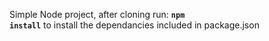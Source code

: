 Simple Node project, after cloning run: 
<strong><code>npm install</strong></code> to install the dependancies included in package.json

